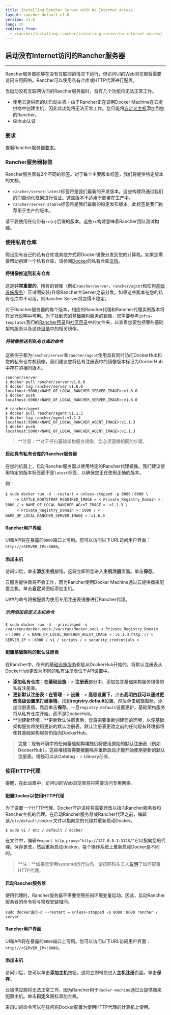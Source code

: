 ```yaml
---
title: Installing Rancher Server with No Internet Access
layout: rancher-default-v1.6
version: v1.6
lang: zh
redirect_from:
  - /rancher/installing-rancher/installing-server/no-internet-access/
---
```


## 启动没有Internet访问的Rancher服务器

------

Rancher服务器能够在没有互联网的情况下运行，但访问UI的Web浏览器将需要访问专用网络。Rancher可以使用私有仓库或HTTP代理进行配置。

当启动没有互联网访问的Rancher服务器时，将有几个功能将无法正常工作。

- 使用云提供商的UI启动主机 - 由于Rancher正在调用Docker Machine在云提供商中创建主机，因此此功能将无法正常工作。您只能将[自定义主机]({{site.baseurl}}/rancher/{{page.version}}/{{page.lang}}/hosts/custom)添加到您的Rancher。
- Github认证

### 要求

查看Rancher服务器[要求]({{site.baseurl}}/rancher/{{page.version}}/{{page.lang}}//installing-rancher/installing-server/#requiremcnts)。

### Rancher服务器标签

Rancher服务器有2个不同的标签。对于每个主要版本标签，我们将提供特定版本的文档。

- `rancher/server:latest`标签将是我们最新的开发版本。这些构建将通过我们的CI自动化框架进行验证。这些版本不适用于部署在生产中。
- `rancher/server:stable`标签将是我们最新的稳定发布版本。此标签是我们推荐用于生产的版本。

请不要使用任何带有`rc{n}`后缀的版本。这些`rc`构建意味着Rancher团队测试构建。

### 使用私有仓库

假设您有自己的私有仓库或其他方式将Docker镜像分发到您的计算机。如果您需要帮助创建一个私有仓库，请参阅[Docker](https://docs.docker.com/registry/)的私有仓库[文档](https://docs.docker.com/registry/)。

#### 将镜像推送到私有仓库

这是**非常重要的**，所有的镜像（例如`rancher/server`，`rancher/agcnt`和任何[基础设施服务]({{site.baseurl}}/rancher/{{page.version}}/{{page.lang}}//rancher-services)）正试图安装/升级Rancher主Server之前分发。如果这些版本在您的私有仓库中不可用，则Rancher Server将变得不稳定。

对于Rancher服务器的每个版本，相应的Rancher代理和Rancher代理实例版本将在发行说明中可用。为了找到您的基础架构服务的镜像，您需要参考`infra-templates`我们的[Rancher目录](https://github.com/rancher/rancher-catalog)和[社区目录](https://github.com/rancher/community-catalog)中的文件夹，以查看您要包括哪些基础架构服务以及这些[目录](https://github.com/rancher/rancher.github.io/blob/master/rancher/v1.6/cn/installing-rancher/installing-server/no-internet-access/%7B%7Bsite.baseurl%7D%7D/rancher/%7B%7Bpage.version%7D%7D/%7B%7Bpage.lang%7D%7D/catalog)中的相关镜像。

##### 将镜像推送到私有仓库的命令

这些例子都为`rancher/server`和`rancher/agcnt`使用具有同时访问DockerHub和您的私有仓库机镜像。我们建议您将私有注册表中的镜像版本标记为DockerHub中存在的相同版本。

```
rancher/server
$ docker pull rancher/server:v1.6.0
$ docker tag rancher/server:v1.6.0 localhost:5000/<NAME_OF_LOCAL_RANCHER_SERVER_IMAGE>:v1.6.0
$ docker push localhost:5000/<NAME_OF_LOCAL_RANCHER_SERVER_IMAGE>:v1.6.0

# rancher/agent
$ docker pull rancher/agent:v1.1.3
$ docker tag rancher/agent:v1.1.3 localhost:5000/<NAME_OF_LOCAL_RANCHER_AGENT_IMAGE>:v1.1.3
$ docker push localhost:5000/<NAME_OF_LOCAL_RANCHER_AGENT_IMAGE>:v1.1.3
```

> **注意：**对于任何基础架构服务镜像，您必须遵循相同的步骤。

#### 启动具有私有仓库的Rancher服务器

在您的机器上，启动Rancher服务器以使用特定的Rancher代理镜像。我们建议使用特定的版本标签而不是`latest`标签，以确保您正在使用正确的版本。

例：

```
$ sudo docker run -d --restart = unless-stopped -p 8080：8080 \
    -e CATTLE_BOOTSTRAP_REQUIRED_IMAGE = < Private_Registry_Domain >：5000 / < NAME_OF_LOCAL_RANCHER_AGcnT_IMAGE >：v1.1.3 \
     < Private_Registry_Domain >：5000 / < NAME_OF_LOCAL_RANCHER_SERVER_IMAGE >：v1.6.0
```

#### Rancher用户界面

UI和API将在暴露的`8080`端口上可用。您可以访问以下URL访问用户界面：`http://<SERVER_IP>:8080`。

#### 添加主机

访问UI后，单击**添加主机**按钮。这将立即带您进入**主机注册**页面。单击**保存**。

云服务提供商将不会工作，因为Rancher使用Docker Machine通过云提供商来配置主机。单击**自定义**图标添加主机。

UI中的命令将被配置为使用专用注册表镜像进行Rancher代理。

##### 示例添加自定义主机命令

```
$ sudo docker run -d --privileged -v /var/run/docker.sock:/var/run/docker.sock < Private_Registry_Domain >：5000 / < NAME_OF_LOCAL_RANCHER_AGcnT_IMAGE >：v1.1.3 http：// < SERVER_IP >：8080 / v1 / scripts / < security_credcntials >
```

#### 配置基础架构的默认注册表

在Rancher中，所有的[基础设施服务]({{site.baseurl}}/rancher/{{page.version}}/{{page.lang}}//rancher-services)都是从DockerHub开始的。将默认注册表从DockerHub更改为不同的私有注册表位于API设置中。

- **添加私有仓库：**在**基础设施** - > **注册表**部分中，添加包含基础架构服务镜像的私有注册表。
- **更新默认注册表：**在**管理** - > **设置** - > **高级设置下**，点击**我明白我可以通过更改高级设置来打破事情**。找到**registry.default**设置，然后单击编辑图标。添加注册表值，然后单击**保存**。一旦`registry.default`设置更新，基础架构服务将从私有仓库开始，而不是DockerHub。
- **创建新环境：**更新默认注册表后，您将需要重新创建您的环境，以便基础架构服务将使用更新的默认注册表。默认注册表更改之前的任何现有环境都将使其基础架构服务仍指向DockerHub。

> **注意：**现有环境中的任何基础架构堆栈仍将使用原始的默认注册表（例如DockerHub）。这些堆栈将需要被删除并重新启动才能开始使用更新的默认注册表。堆栈可以从**Catalog** - > **Library**部署。

### 使用HTTP代理

提醒，在此设置中，访问UI的Web浏览器将只需要访问专用网络。

#### 配置Docker以使用HTTP代理

为了设置一个HTTP代理，Docker守护进程将需要修改以指向Rancher服务器和Rancher主机的代理。在启动Rancher服务器或Rancher代理之前，编辑该`/etc/default/docker`文件以指向您的代理并重新启动Docker。

```
$ sudo vi / etc / default / docker
```

在文件中，编辑`#export http_proxy="http://127.0.0.1:3128/"`它以指向您的代理。保存更改，然后重新启动docker。每个操作系统上重新启动Docker是不同的。

> **注：**如果您使用systemd运行泊坞，请按照码头工人[说明](https://docs.docker.com/articles/systemd/#http-proxy)了如何配置HTTP代理。

#### 启动Rancher服务器

使用代理时，Rancher服务器不需要使用任何环境变量启动。因此，启动Rancher服务器的命令将与常规安装相同。

```
sudo docker运行-d --restart = unless-stopped -p 8080：8080 rancher / server
```

#### Rancher用户界面

UI和API将在暴露的`8080`端口上可用。您可以访问以下URL访问用户界面：`http://<SERVER_IP>:8080`。

#### 添加主机

访问UI后，您可以单击**添加主机**按钮。这将立即带您进入**主机注册**页面。单击**保存**。

云端供应商将无法正常工作，因为Rancher用于`docker-machine`通过云提供商来配置主机。单击**自定义**图标添加主机。

来自UI的命令可以在任何将Docker配置为使用HTTP代理的计算机上使用。
